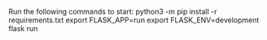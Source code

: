 Run the following commands to start: 
    python3 -m pip install -r requirements.txt
    export FLASK_APP=run
    export FLASK_ENV=development
    flask run
